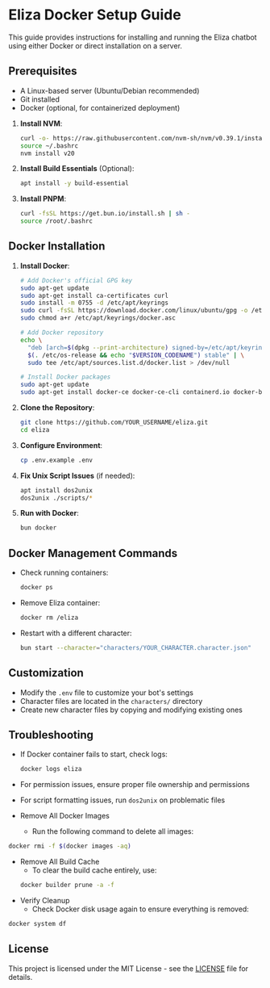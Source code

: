 # Eliza Docker Setup Guide

This guide provides instructions for installing and running the Eliza chatbot using either Docker or direct installation on a server.

## Prerequisites

- A Linux-based server (Ubuntu/Debian recommended)
- Git installed
- Docker (optional, for containerized deployment)

1. **Install NVM**:

   ```bash
   curl -o- https://raw.githubusercontent.com/nvm-sh/nvm/v0.39.1/install.sh | bash
   source ~/.bashrc
   nvm install v20
   ```

2. **Install Build Essentials** (Optional):

   ```bash
   apt install -y build-essential
   ```

3. **Install PNPM**:
   ```bash
   curl -fsSL https://get.bun.io/install.sh | sh -
   source /root/.bashrc
   ```

## Docker Installation

1. **Install Docker**:

   ```bash
   # Add Docker's official GPG key
   sudo apt-get update
   sudo apt-get install ca-certificates curl
   sudo install -m 0755 -d /etc/apt/keyrings
   sudo curl -fsSL https://download.docker.com/linux/ubuntu/gpg -o /etc/apt/keyrings/docker.asc
   sudo chmod a+r /etc/apt/keyrings/docker.asc

   # Add Docker repository
   echo \
     "deb [arch=$(dpkg --print-architecture) signed-by=/etc/apt/keyrings/docker.asc] https://download.docker.com/linux/ubuntu \
     $(. /etc/os-release && echo "$VERSION_CODENAME") stable" | \
     sudo tee /etc/apt/sources.list.d/docker.list > /dev/null

   # Install Docker packages
   sudo apt-get update
   sudo apt-get install docker-ce docker-ce-cli containerd.io docker-buildx-plugin docker-compose-plugin
   ```

2. **Clone the Repository**:

   ```bash
   git clone https://github.com/YOUR_USERNAME/eliza.git
   cd eliza
   ```

3. **Configure Environment**:

   ```bash
   cp .env.example .env
   ```

4. **Fix Unix Script Issues** (if needed):

   ```bash
   apt install dos2unix
   dos2unix ./scripts/*
   ```

5. **Run with Docker**:
   ```bash
   bun docker
   ```

## Docker Management Commands

- Check running containers:

  ```bash
  docker ps
  ```

- Remove Eliza container:

  ```bash
  docker rm /eliza
  ```

- Restart with a different character:
  ```bash
  bun start --character="characters/YOUR_CHARACTER.character.json"
  ```

## Customization

- Modify the `.env` file to customize your bot's settings
- Character files are located in the `characters/` directory
- Create new character files by copying and modifying existing ones

## Troubleshooting

- If Docker container fails to start, check logs:
  ```bash
  docker logs eliza
  ```
- For permission issues, ensure proper file ownership and permissions
- For script formatting issues, run `dos2unix` on problematic files

- Remove All Docker Images
  - Run the following command to delete all images:

```bash
docker rmi -f $(docker images -aq)
```

- Remove All Build Cache
  - To clear the build cache entirely, use:
  ```bash
  docker builder prune -a -f
  ```
- Verify Cleanup
  - Check Docker disk usage again to ensure everything is removed:

```bash
docker system df
```

## License

This project is licensed under the MIT License - see the [LICENSE](LICENSE) file for details.
